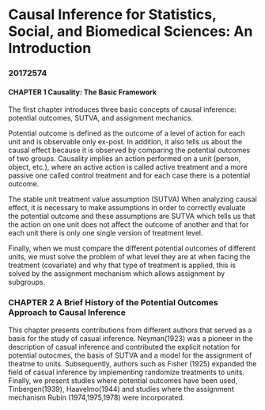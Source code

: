 # Causal Inference for Statistics, Social, and Biomedical Sciences: An Introduction

### 20172574


#### CHAPTER 1 Causality: The Basic Framework

The first chapter introduces three basic concepts of causal inference: potential outcomes, SUTVA, and assignment mechanics.


Potential outcome is defined as the outcome of a level of action for each unit and is observable only ex-post. In addition, it also tells us about the causal effect because it is observed by comparing the potential outcomes of two groups. Causality implies an action performed on a unit (person, object, etc.), where an active action is called active treatment and a more passive one called control treatment and for each case there is a potential outcome.


The stable unit treatment value assumption (SUTVA)
When analyzing causal effect, it is necessary to make assumptions in order to correctly evaluate the potential outcome and these assumptions are SUTVA which tells us that the action on one unit does not affect the outcome of another and that for each unit there is only one single version of treatment level.


Finally, when we must compare the different potential outcomes of different units, we must solve the problem of what level they are at when facing the treatment (covariate) and why that type of treatment is applied, this is solved by the assignment mechanism which allows assignment by subgroups.




### CHAPTER 2 A Brief History of the Potential Outcomes Approach to Causal Inference

This chapter presents contributions from different authors that served as a basis for the study of casual inference. Neyman(1923) was a pioneer in the description of casual inference and contributed the explicit notation for potential outocmes, the basis of SUTVA and a model for the assignment of theatme to units. Subsequently, authors such as Fisher (1925) expanded the field of casual inference by implementing randomize treatments to units. Finally, we present studies where potential outcomes have been used, Tinbergen(1939), Haavelmo(1944) and studies where the assignment mechanism Rubin (1974,1975,1978) were incorporated.
